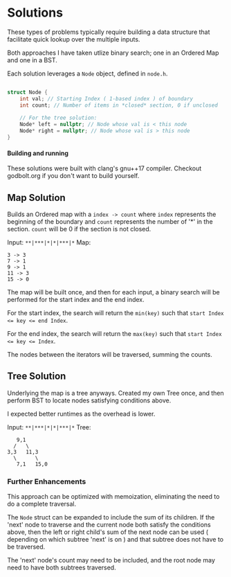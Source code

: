 # Solutions
These types of problems typically require building a data structure that facilitate quick lookup over the multiple inputs.

Both approaches I have taken utlize binary search; one in an Ordered Map and one in a BST.

Each solution leverages a `Node` object, defined in `node.h`.

```C++

struct Node {
    int val; // Starting Index ( 1-based index ) of boundary
    int count; // Number of items in *closed* section, 0 if unclosed
    
    // For the tree solution:
    Node* left = nullptr; // Node whose val is < this node
    Node* right = nullptr; // Node whose val is > this node
}
```

#### Building and running
These solutions were built with clang's gnu++17 compiler. Checkout godbolt.org if you don't want to build yourself.

## Map Solution
Builds an Ordered map with a `index -> count` where `index` represents the beginning of the boundary and `count` represents the number of '*' in the section. `count` will be 0 if the section is not closed.

Input: `**|***|*|*|***|*`
Map:

```
3 -> 3
7 -> 1
9 -> 1
11 -> 3
15 -> 0
```

The map will be built once, and then for each input,  a binary search will be performed for the start index and the end index.

For the start index, the search will return the `min(key)` such that `start Index <= key <= end Index`.

For the end index, the search will return the `max(key)` such that `start Index <= key <= Index`. 

The nodes between the iterators will be traversed, summing the counts.


## Tree Solution
Underlying the map is a tree anyways. Created my own Tree once, and then perform BST to locate nodes satisfying conditions above.

I expected better runtimes as the overhead is lower.

Input: `**|***|*|*|***|*`
Tree:

```
   9,1
  /   \
3,3   11,3
  \      \
   7,1   15,0
```

### Further Enhancements
This approach can be optimized with memoization, eliminating the need to do a complete traversal.

The `Node` struct can be expanded to include the sum of its children. If the 'next' node to traverse and the current node both satisfy the conditions above, then the left or right child's sum of the next node can be used ( depending on which subtree 'next' is on ) and that subtree does not have to be traversed.

The 'next' node's count may need to be included, and the root node may need to have both subtrees traversed.
